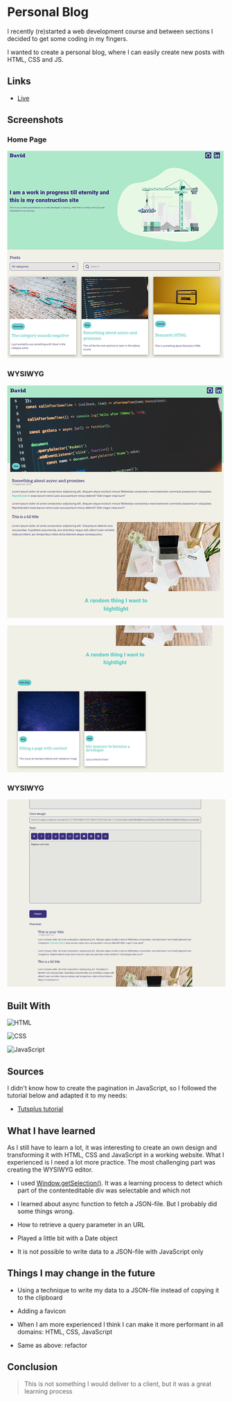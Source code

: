 # Personal Blog

<p>I recently (re)started a web development course and between sections I decided to get some coding in my fingers.</p>
<p>I wanted to create a personal blog, where I can easily create new posts with HTML, CSS and JS. </p>


## Links

- [Live](<https://www.davidvanmelkebeke.be/> "Live View")

## Screenshots

### Home Page

![Home Page](/screenshots/homepage.png "Home Page")

### WYSIWYG

![Post Detail](/screenshots/detailpage_01.png "Post Detail")

![Post Detail](/screenshots/detailpage_02.png "Post Detail")

### WYSIWYG

![WYSIWYG](/screenshots/WYSIWYG_800.gif "WYSIWYG")


## Built With

![HTML](https://img.shields.io/badge/-HTML-orange "HTML")

![CSS](https://img.shields.io/badge/-CSS-blue "CSS")

![JavaScript](https://img.shields.io/badge/-JavaScript-yellow "JavaScript")


## Sources

I didn't know how to create the pagination in JavaScript, so I followed the tutorial below and adapted it to my needs:

- [Tutsplus tutorial](<https://webdesign.tutsplus.com/tutorials/pagination-with-vanilla-javascript--cms-41896> "Tutsplus tutorial")


## What I have learned

As I still have to learn a lot, it was interesting to create an own design and transforming it with HTML, CSS and JavaScript in a working website. What I experienced is I need a lot more practice. The most challenging part was creating the WYSIWYG editor. 

- I used [Window.getSelection()](<https://developer.mozilla.org/en-US/docs/Web/API/Window/getSelection> "Window.getSelection()"). It was a learning process to detect which part of the contenteditable div was selectable and which not

- I learned about async function to fetch a JSON-file. But I probably did some things wrong.

- How to retrieve a query parameter in an URL

- Played a little bit with a Date object

- It is not possible to write data to a JSON-file with JavaScript only


## Things I may change in the future

- Using a technique to write my data to a JSON-file instead of copying it to the clipboard

- Adding a favicon

- When I am more experienced I think I can make it more performant in all domains: HTML, CSS, JavaScript

- Same as above: refactor


## Conclusion

> This is not something I would deliver to a client, but it was a great learning process